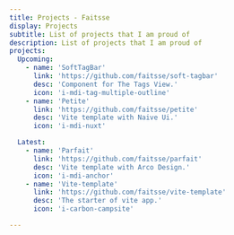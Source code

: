 ```yaml
---
title: Projects - Faitsse
display: Projects
subtitle: List of projects that I am proud of
description: List of projects that I am proud of
projects:
  Upcoming:
    - name: 'SoftTagBar'
      link: 'https://github.com/faitsse/soft-tagbar'
      desc: 'Component for The Tags View.'
      icon: 'i-mdi-tag-multiple-outline'
    - name: 'Petite'
      link: 'https://github.com/faitsse/petite'
      desc: 'Vite template with Naive Ui.'
      icon: 'i-mdi-nuxt'

  Latest:
    - name: 'Parfait'
      link: 'https://github.com/faitsse/parfait'
      desc: 'Vite template with Arco Design.'
      icon: 'i-mdi-anchor'
    - name: 'Vite-template'
      link: 'https://github.com/faitsse/vite-template'
      desc: 'The starter of vite app.'
      icon: 'i-carbon-campsite'

---
```


<ListProjects :projects="frontmatter.projects"/>

<BackWidget />

